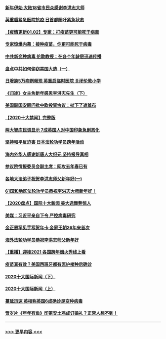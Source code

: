 #### [新年伊始 大陆18省市民众感谢李洪志大师](../pages/prog202/a103023256.md?t=01030301) 
#### [英重启紧急医院抗疫 日首都圈吁紧急状态](../pages/prog202/a103023262.md?t=01030301) 
#### [【疫情更新01.02】专家：打疫苗更可能死于病毒](../pages/prog202/a103020001.md?t=01030301) 
#### [专家惊爆内幕：接种疫苗，你更可能死于病毒](../pages/prog202/a103023064.md?t=01030301) 
#### [中共新变种病毒 伦敦教授：在各个年龄层迅速传播](../pages/prog202/a103022988.md?t=01030301) 
#### [盘点中共如何偷窃美国大选（一）](../pages/prog202/a103022824.md?t=01030301) 
#### [日增逾5万病例频现 英重启临时医院 关闭伦敦小学](../pages/prog202/a103022811.md?t=01030301) 
#### [《归途》女主角新年感恩李洪志先生（下）](../pages/prog202/a103022765.md?t=01030301) 
#### [美国副国安顾问批中欧投资协议：扯下了遮羞布](../pages/prog202/a103022705.md?t=01030301) 
#### [【2020十大禁闻】完整版](../pages/prog202/a103022702.md?t=01030301) 
#### [两大智库民调显示 7成英国人对中国印象急剧恶化](../pages/prog202/a103022686.md?t=01030301) 
#### [坚持和平反迫害  日本法轮功学员跨年活动](../pages/prog202/a103022530.md?t=01030301) 
#### [海内外华人感谢新唐人大纪元 坚持报导真相](../pages/prog202/a103022538.md?t=01030301) 
#### [参议院情报委员会副主席：网攻去年春已有](../pages/prog202/a103022535.md?t=01030301) 
#### [各地大法弟子祝贺李洪志师父新年好(一)](../pages/prog202/a103022456.md?t=01030301) 
#### [61国和地区法轮功学员恭祝李洪志大师新年好！](../pages/prog202/a103022268.md?t=01030301) 
#### [【2020盘点】国际十大新闻 美大选舞弊惊人](../pages/prog202/a103022226.md?t=01030301) 
#### [美媒：习近平亲自下令 严控病毒研究](../pages/prog202/a103022179.md?t=01030301) 
#### [金正恩罕见手写贺年卡 金家王朝26年来首次](../pages/prog202/a103022106.md?t=01030301) 
#### [海外法轮功学员恭祝李洪志师父新年好](../pages/prog202/a103022043.md?t=01030301) 
#### [【重播】迎接2021 各国跨年烟火秀线上看](../pages/prog202/a103021776.md?t=01030301) 
#### [疫苗真有效？美国西班牙都有医护接种后确诊](../pages/prog202/a103021963.md?t=01030301) 
#### [2020十大国际新闻（下）](../pages/prog202/a103021915.md?t=01030301) 
#### [2020十大国际新闻（上）](../pages/prog202/a103021902.md?t=01030301) 
#### [蔓延迅速 英相称英国6成确诊是变种病毒](../pages/prog202/a103021895.md?t=01030301) 
#### [贺岁片《年年有鱼》印第安土鸡成订婚礼？正常人想不到！](../pages/prog202/a103021631.md?t=01030301) 

----
#### [ >>> 更早内容 <<< ](../indexes/prog202-earlier.md)
